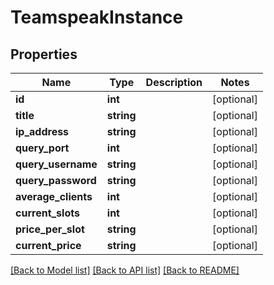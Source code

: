 # TeamspeakInstance

## Properties
Name | Type | Description | Notes
------------ | ------------- | ------------- | -------------
**id** | **int** |  | [optional] 
**title** | **string** |  | [optional] 
**ip_address** | **string** |  | [optional] 
**query_port** | **int** |  | [optional] 
**query_username** | **string** |  | [optional] 
**query_password** | **string** |  | [optional] 
**average_clients** | **int** |  | [optional] 
**current_slots** | **int** |  | [optional] 
**price_per_slot** | **string** |  | [optional] 
**current_price** | **string** |  | [optional] 

[[Back to Model list]](../../README.md#documentation-for-models) [[Back to API list]](../../README.md#documentation-for-api-endpoints) [[Back to README]](../../README.md)

